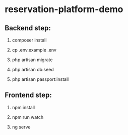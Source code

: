 # reservation-platform-demo

## Backend step:

1. composer install

2. cp .env.example .env

3. php artisan migrate

4. php artisan db:seed

5. php artisan passport:install


## Frontend step:

1. npm install

2. npm run watch

3. ng serve
